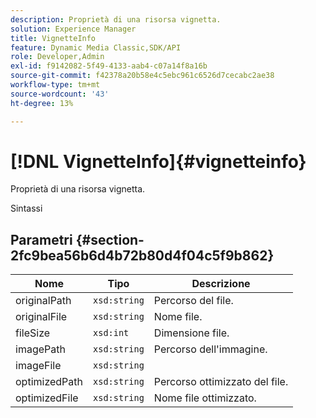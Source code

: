 ```yaml
---
description: Proprietà di una risorsa vignetta.
solution: Experience Manager
title: VignetteInfo
feature: Dynamic Media Classic,SDK/API
role: Developer,Admin
exl-id: f9142082-5f49-4133-aab4-c07a14f8a16b
source-git-commit: f42378a20b58e4c5ebc961c6526d7cecabc2ae38
workflow-type: tm+mt
source-wordcount: '43'
ht-degree: 13%

---
```


# [!DNL VignetteInfo]{#vignetteinfo}

Proprietà di una risorsa vignetta.

Sintassi

## Parametri {#section-2fc9bea56b6d4b72b80d4f04c5f9b862}

| Nome | Tipo | Descrizione |
|---|---|---|
| originalPath | `xsd:string` | Percorso del file. |
| originalFile | `xsd:string` | Nome file. |
| fileSize | `xsd:int` | Dimensione file. |
| imagePath | `xsd:string` | Percorso dell&#39;immagine. |
| imageFile | `xsd:string` |  |
| optimizedPath | `xsd:string` | Percorso ottimizzato del file. |
| optimizedFile | `xsd:string` | Nome file ottimizzato. |
